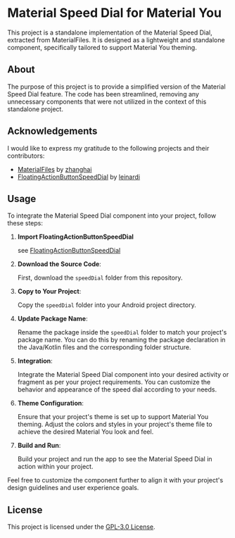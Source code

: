 # Material Speed Dial for Material You

This project is a standalone implementation of the Material Speed Dial, extracted from MaterialFiles. It is designed as a lightweight and standalone component, specifically tailored to support Material You theming.

## About

The purpose of this project is to provide a simplified version of the Material Speed Dial feature. The code has been streamlined, removing any unnecessary components that were not utilized in the context of this standalone project.

## Acknowledgements

I would like to express my gratitude to the following projects and their contributors:

- [MaterialFiles](https://github.com/zhanghai/MaterialFiles) by [zhanghai](https://github.com/zhanghai)
- [FloatingActionButtonSpeedDial](https://github.com/leinardi/FloatingActionButtonSpeedDial) by [leinardi](https://github.com/leinardi)

## Usage

To integrate the Material Speed Dial component into your project, follow these steps:

1. **Import FloatingActionButtonSpeedDial**

   see [FloatingActionButtonSpeedDial](https://github.com/leinardi/FloatingActionButtonSpeedDial)

2. **Download the Source Code**:

   First, download the `speedDial` folder from this repository.

3. **Copy to Your Project**:

   Copy the `speedDial` folder into your Android project directory.

4. **Update Package Name**:

   Rename the package inside the `speedDial` folder to match your project's package name. You can do this by renaming the package declaration in the Java/Kotlin files and the corresponding folder structure.

5. **Integration**:

   Integrate the Material Speed Dial component into your desired activity or fragment as per your project requirements. You can customize the behavior and appearance of the speed dial according to your needs.

6. **Theme Configuration**:

   Ensure that your project's theme is set up to support Material You theming. Adjust the colors and styles in your project's theme file to achieve the desired Material You look and feel.

7. **Build and Run**:

   Build your project and run the app to see the Material Speed Dial in action within your project.

Feel free to customize the component further to align it with your project's design guidelines and user experience goals.

## License

This project is licensed under the [GPL-3.0 License](https://www.gnu.org/licenses/gpl-3.0.html).